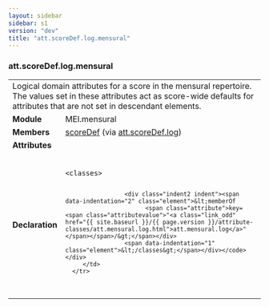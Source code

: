 ```yaml
---
layout: sidebar
sidebar: s1
version: "dev"
title: "att.scoreDef.log.mensural"
---
```

<div class="classSpec att">
   <h3 id="att.scoreDef.log.mensural">att.scoreDef.log.mensural</h3>
   <table class="wovenodd">
      <tr>
         <td colspan="2" class="wovenodd-col2">Logical domain attributes for a score in the mensural repertoire. The values set in
            these
            attributes act as score-wide defaults for attributes that are not set in descendant
            elements.
         </td>
      </tr>
      <tr>
         <td class="wovenodd-col1"><strong>Module</strong></td>
         <td class="wovenodd-col2">MEI.mensural</td>
      </tr>
      <tr>
         <td class="wovenodd-col1"><strong>Members</strong></td>
         <td class="wovenodd-col2">
            <div class="parent">
               <div><a class="link_odd_elementSpec" href="{{ site.baseurl }}/{{ page.version }}/elements/scoredef.html">scoreDef</a><span> (via <a class="link_odd_classSpec" href="{{ site.baseurl }}/{{ page.version }}/attribute-classes/att.scoredef.log.html">att.scoreDef.log</a>)</span></div>
            </div>
         </td>
      </tr>
      <tr>
         <td class="wovenodd-col1"><strong>Attributes</strong></td>
         <td class="wovenodd-col2"></td>
      </tr>
      <tr>
         <td class="wovenodd-col1"><strong>Declaration</strong></td>
         <td class="wovenodd-col2">
            <div class="code" xml:space="preserve" data-lang="ODD"><code>
                  <div class="indent1 indent"><span data-indentation="1" class="element">&lt;classes&gt;</span>
                     
                     <div class="indent2 indent"><span data-indentation="2" class="element">&lt;memberOf
                           <span class="attribute">key=<span class="attributevalue">"<a class="link_odd" href="{{ site.baseurl }}/{{ page.version }}/attribute-classes/att.mensural.log.html">att.mensural.log</a>"</span></span>/&gt;</span></div>
                     <span data-indentation="1" class="element">&lt;/classes&gt;</span></div></code></div>
         </td>
      </tr>
   </table>
</div>